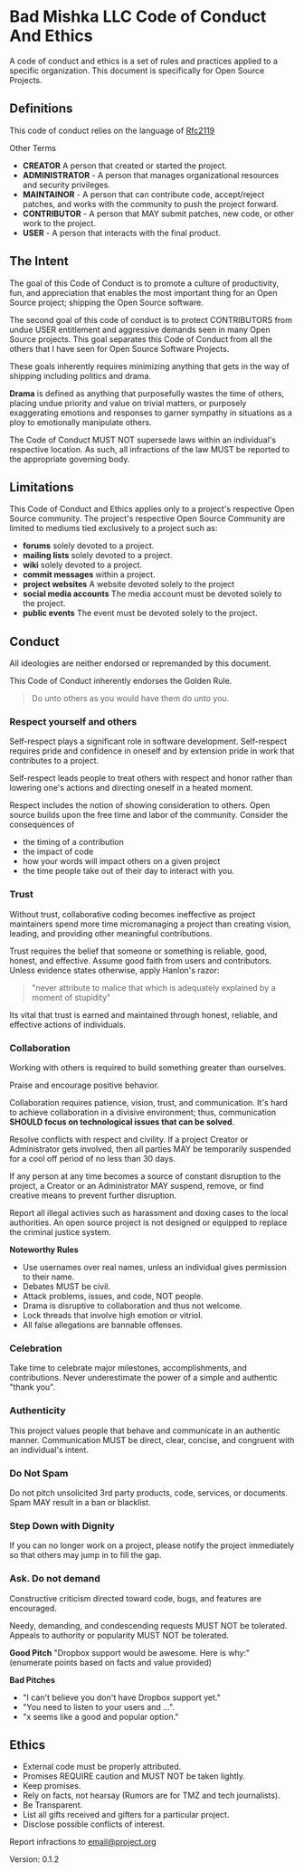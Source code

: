 
# Bad Mishka LLC Code of Conduct And Ethics

A code of conduct and ethics is a set of rules and practices applied
to a specific organization. This document is specifically for Open Source
Projects.

## Definitions

This code of conduct relies on the language of 
[Rfc2119](https://www.ietf.org/rfc/rfc2119.txt)

Other Terms
 - **CREATOR** A person that created or started the project.
 - **ADMINISTRATOR** - A person that manages organizational resources and security privileges.  
 - **MAINTAINOR** - A person that can contribute code, accept/reject patches, and works with
 the community to push the project forward. 
 - **CONTRIBUTOR** - A person that MAY submit patches, new code, or other work to the project.
 - **USER** - A person that interacts with the final product.

## The Intent

The goal of this Code of Conduct is to promote a culture of productivity, fun,
and appreciation that enables the most important thing for an Open Source project; shipping 
the Open Source software. 

The second goal of this code of conduct is to protect CONTRIBUTORS from undue USER
entitlement and aggressive demands seen in many Open Source projects. This goal
separates this Code of Conduct from all the others that I have seen for Open Source
Software Projects.

These goals inherently requires minimizing anything that gets in the way of shipping
including politics and drama.

**Drama** is defined as anything that purposefully wastes the time of 
others, placing undue priority and value on trivial matters, or
purposely exaggerating emotions and responses to garner sympathy
in situations as a ploy to emotionally manipulate others.  

The Code of Conduct MUST NOT supersede laws within an individual's respective
location. As such, all infractions of the law MUST be reported to the
appropriate governing body.  

## Limitations

This Code of Conduct and Ethics applies only to a project's respective
Open Source community.  The project's respective Open Source Community
are limited to mediums tied exclusively to a project such as:
 - **forums** solely devoted to a project. 
 - **mailing lists** solely devoted to a project. 
 - **wiki** solely devoted to a project. 
 - **commit messages** within a project. 
 - **project websites** A website devoted solely to the project
 - **social media accounts** The media account must be devoted solely to the project. 
 - **public events** The event must be devoted solely to the project. 

## Conduct  

All ideologies are neither endorsed or repremanded by this document.  

This Code of Conduct inherently endorses the Golden Rule. 

> Do unto others as you would have them do unto you.

### Respect yourself and others

Self-respect plays a significant role in software development. Self-respect requires 
pride and confidence in oneself and by extension pride in work that contributes to a project. 
 
Self-respect leads people to treat others with respect and honor rather than lowering one's 
actions and directing oneself in a heated moment.   
 
Respect includes the notion of showing consideration to others. Open source builds upon the
free time and labor of the community. Consider the consequences of 
 - the timing of a contribution
 - the impact of code 
 - how your words will impact others on a given project 
 - the time people take out of their day to interact with you. 
 
### Trust
Without trust, collaborative coding becomes ineffective as project maintainers
spend more time micromanaging a project than creating vision, leading, and
providing other meaningful contributions. 

Trust requires the belief that someone or something is reliable, good, honest, 
and effective. Assume good faith from users and contributors. Unless evidence
states otherwise, apply Hanlon's razor: 

> "never attribute to malice that which is adequately explained by a moment of stupidity"

Its vital that trust is earned and maintained through honest, reliable, 
and effective actions of individuals. 
  
### Collaboration
 
Working with others is required to build something greater than ourselves. 

Praise and encourage positive behavior.

Collaboration requires patience, vision, trust, and communication. It's 
hard to achieve collaboration in a divisive environment; thus, communication
**SHOULD focus on technological issues that can be solved**.  

Resolve conflicts with respect and civility. If a project Creator 
or Administrator gets involved, then all parties MAY be temporarily
suspended for a cool off period of no less than 30 days.

If any person at any time becomes a source of constant disruption to the project, 
a Creator or an Administrator MAY suspend, remove, or find creative means
to prevent further disruption.   
 
Report all illegal activies such as harassment and doxing cases to
the local authorities. An open source project is not designed or 
equipped to replace the criminal justice system.  
 
**Noteworthy Rules**
- Use usernames over real names, unless an individual gives permission to their name.
- Debates MUST be civil. 
- Attack problems, issues, and code, NOT people.
- Drama is disruptive to collaboration and thus not welcome.
- Lock threads that involve high emotion or vitriol.
- All false allegations are bannable offenses.  


### Celebration
Take time to celebrate major milestones, accomplishments, and contributions.
Never underestimate the power of a simple and authentic "thank you". 
 
### Authenticity
This project values people that behave and communicate in an authentic manner. 
Communication MUST be direct, clear, concise, and congruent with an 
individual's intent.

### Do Not Spam
Do not pitch unsolicited 3rd party products, code, services, or 
documents. Spam MAY result in a ban or blacklist. 
 
### Step Down with Dignity
If you can no longer work on a project, please notify the project immediately
so that others may jump in to fill the gap. 
 
### Ask. Do not demand 
Constructive criticism directed toward code, bugs, and features are encouraged. 

Needy, demanding, and condescending requests MUST NOT be tolerated.  
Appeals to authority or popularity MUST NOT be tolerated.  
 
**Good Pitch** 
"Dropbox support would be awesome. Here is why:" (enumerate points based on facts 
and value provided) 
 
**Bad Pitches**
- "I can't believe you don't have Dropbox support yet."
- "You need to listen to your users and ...".  
- "x seems like a good and popular option."

 
## Ethics
 
 - External code must be properly attributed.
 - Promises REQUIRE caution and MUST NOT be taken lightly.   
 - Keep promises.
 - Rely on facts, not hearsay (Rumors are for TMZ and tech journalists).
 - Be Transparent. 
 - List all gifts received and gifters for a particular project. 
 - Disclose possible conflicts of interest. 
 
Report infractions to [email@project.org](email@project.org)

Version: 0.1.2